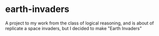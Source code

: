 # earth-invaders
A project to my work from the class of logical reasoning, and is about of replicate a space invaders, but I decided to make "Earth Invaders"

